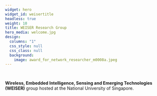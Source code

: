 ```yaml
---
widget: hero
widget_id: weisertitle
headless: true
weight: 10
title: WEISER Research Group
hero_media: welcome.jpg
design:
  columns: "1"
  css_style: null
  css_class: null
  background:
    image: award_for_network_researcher_m0008a.jpeg
---
```

<br>

**Wireless, Embedded Intelligence, Sensing and Emerging Technologies (WEISER)**  group hosted at the National University of Singapore.